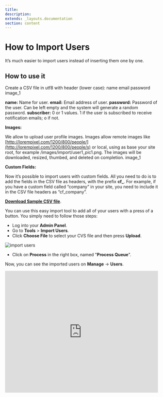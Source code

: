 ```yaml
---
title:
description:
extends: _layouts.documentation
section: content
---
```


# How to Import Users

It’s much easier to import users instead of inserting them one by one.

## How to use it

Create a CSV file in utf8 with header (lower case): name email password image_1

**name:**  Name for user.
**email:**  Email address of user.
**password:**  Password of the user. Can be left empty and the system will generate a random password.
**subscriber:**  0 or 1 values. 1 if the user is subscribed to receive notification emails; o if not.

**Images:**

We allow to upload user profile images. Images allow remote images like  [http://lorempixel.com/1200/800/people/](http://lorempixel.com/1200/800/people/s)  or local, using as base your site root, for example /images/import/user1_pic1.png. The images will be downloaded, resized, thumbed, and deleted on completion.
image_1

**Custom Fields:**

Now it’s possible to import users with custom fields. All you need to do is to add the fields in the CSV file as headers, with the prefix  **cf_**. For example, if you have a custom field called “company” in your site, you need to include it in the CSV file headers as “cf_company”.

[**Download Sample CSV file**](/assets/samples/import_users_example.csv).

You can use this easy import tool to add all of your users with a press of a button. You simply need to follow those steps:

-   Log into your  **Admin Panel**.
-   Go to  **Tools**  >  **Import Users**.
-   Click  **Choose File**  to select your CVS file and then press  **Upload**.

![import users](/assets/images/import%20users.png)

-   Click  on **Process**  in the right box, named "**Process Queue**".

Now, you can see the imported users on  **Manage**  ->  **Users**.


<iframe width="100%" height="400px" src="https://www.youtube.com/embed/KwEc3TYpVkg" title="Yclas video" frameborder="0" allow="accelerometer; autoplay; clipboard-write; encrypted-media; gyroscope; picture-in-picture" allowfullscreen></iframe>
 
